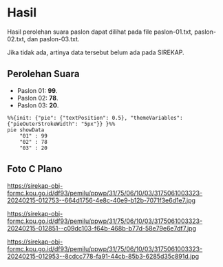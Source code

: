 # Hasil

Hasil perolehan suara paslon dapat dilihat pada file paslon-01.txt, paslon-02.txt, dan paslon-03.txt.

Jika tidak ada, artinya data tersebut belum ada pada SIREKAP.

## Perolehan Suara

 * Paslon 01: **99**.
 * Paslon 02: **78**.
 * Paslon 03: **20**.

```mermaid
%%{init: {"pie": {"textPosition": 0.5}, "themeVariables": {"pieOuterStrokeWidth": "5px"}} }%%
pie showData
    "01" : 99
    "02" : 78
    "03" : 20
```
## Foto C Plano

https://sirekap-obj-formc.kpu.go.id/df93/pemilu/ppwp/31/75/06/10/03/3175061003323-20240215-012753--664d1756-4e8c-40e9-b12b-7071f3e6d1e7.jpg

https://sirekap-obj-formc.kpu.go.id/df93/pemilu/ppwp/31/75/06/10/03/3175061003323-20240215-012851--c09dc103-f64b-468b-b77d-58e79e6e7df7.jpg

https://sirekap-obj-formc.kpu.go.id/df93/pemilu/ppwp/31/75/06/10/03/3175061003323-20240215-012953--8cdcc778-fa91-44cb-85b3-6285d35c891d.jpg

